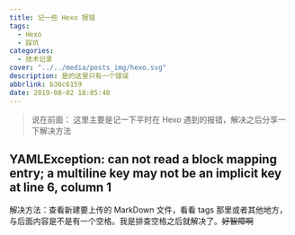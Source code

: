 ```yaml
---
title: 记一些 Hexo 报错
tags:
  - Hexo
  - 踩坑
categories:
  - 技术记录
cover: "../../media/posts_img/hexo.svg"
description: 是的这里只有一个错误
abbrlink: b36c6159
date: 2019-08-02 18:05:48
---
```

>说在前面：
>这里主要是记一下平时在 Hexo 遇到的报错，解决之后分享一下解决方法

## YAMLException: can not read a block mapping entry; a multiline key may not be an implicit key at line 6, column 1

解决方法：查看新建要上传的 MarkDown 文件，看看 tags 那里或者其他地方，与后面内容是不是有一个空格。我是排查空格之后就解决了。~~好智障啊~~
